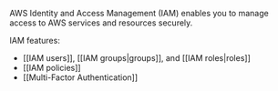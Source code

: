 AWS Identity and Access Management (IAM) enables you to manage access to AWS services and resources securely.

IAM features:
- [[IAM users]], [[IAM groups|groups]], and [[IAM roles|roles]]
- [[IAM policies]]
- [[Multi-Factor Authentication]]
